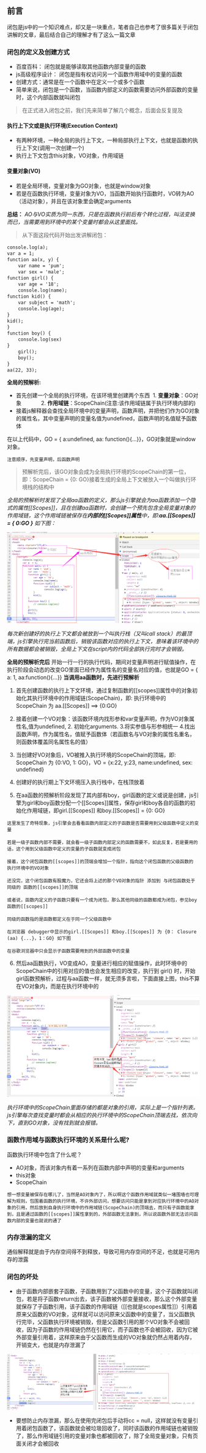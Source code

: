 ## 前言
闭包是js中的一个知识难点，却又是一块重点，笔者自己也参考了很多篇关于闭包讲解的文章，最后结合自己的理解才有了这么一篇文章
### 闭包的定义及创建方式
* 百度百科： 闭包就是能够读取其他函数内部变量的函数
* js高级程序设计： 闭包是指有权访问另一个函数作用域中的变量的函数
* 创建方式：通常是在一个函数中在定义一个或多个函数
* 简单来说，闭包是一个函数，当函数内部定义的函数需要访问外部函数的变量时，这个内部函数就叫闭包

>在正式进入闭包之前，我们先来简单了解几个概念，后面会反复提及
#### 执行上下文或是执行环境(Execution Context)
* 有两种环境，一种全局的执行上下文，一种局部执行上下文，也就是函数的执行上下文(调用一次创建一个)
* 执行上下文包含this对象，VO对象，作用域链
#### 变量对象(VO)
* 若是全局环境，变量对象为GO对象，也就是window对象
* 若是在函数执行环境，变量对象为VO，当函数开始执行函数时，VO转为AO（活动对象），并且在该对象里会确定arguments

**总结：** *AO与VO实质为同一东西，只是在函数执行前后有个转化过程，叫法变换而已，当需要用到环境中的某个变量时都会从这里面找。*

>从下面这段代码开始出发讲解闭包：

```
console.log(a);
var a = 1;
function aa(x, y) {
    var name = 'pum';
    var sex = 'male';
function girl() {
    var age = '18';
    console.log(name);
function kid() {
    var subject = 'math';
    console.log(age);
}
kid();
}
function boy() {
    console.log(sex)
}
    girl();
    boy();
}
aa(22, 33);

```
**全局的预解析:**
* 首先创建一个全局的执行环境，在该环境里创建两个东西 
    1. **变量对象**：GO对象            
    2. **作用域链**：ScopeChain(注意:该作用域链属于执行环境内部的)
* 接着js解释器会查找全局环境中的变量声明，函数声明，并把他们作为GO对象的属性名，其中变量声明的变量名值为undefined，函数声明的名值赋予函数体

在以上代码中，GO = { a:undefined, aa: function(){...}}，GO对象就是window对象。
```
注意顺序，先变量声明，后函数声明
```
>预解析完后，该GO对象会成为全局执行环境的ScopeChain的第一位，即：ScopeChain = {0: GO}接着生成的全局上下文被放入一个叫做执行环境栈的结构中

*全局的预解析时发现了全局aa函数的定义，那么js引擎就会为aa函数添加一个隐式的属性[[Scopes]]，且在创建aa函数时，会创建一个预先包含全局变量对象的作用域链，这个作用域链被保存在**内部的[[Scopes]]属性**中，即:**aa.[[Scopes]] = { 0:GO }**  如下图：*

![7cc4db16f0e368a16f7ed3228a40a617.png](./好好学习闭包_files/1.png)

*每次新创建好的执行上下文都会被放到一个叫执行栈（又叫call stack）的最顶端，js引擎执行完当前函数后，销毁该函数对应的执行上下文，意味着该环境中的所有数据都会被销毁，全局上下文在script内的代码全部执行完时才会销毁。*

**全局的预解析完后**
开始一行一行的执行代码，期间对变量声明进行赋值操作，在执行阶段会动态的改变GO里面已经作为属性名的变量名对应的值，也就是GO = { a: 1, aa:function(){...}}
**当调用aa函数时，先进行预解析**
1. 首先创建函数的执行上下文环境，通过复制函数的[[scopes]]属性中的对象初始化其执行环境中的作用域链(ScopeChain)，即: 执行环境中的ScopeChain 为 aa.[[Scopes]] ==> {0:GO}

2. 接着创建一个VO对象：该函数环境内找形参和var变量声明，作为VO对象属性名,值为undefined, 2. 初始化arguments. 3.将实参值与形参相统一 4.找出函数声明，作为属性名，值赋予函数体（若函数名与VO对象的属性名重名，则函数体覆盖同名属性名的值）

3. 当创建好VO对象后，VO被推入执行环境的ScopeChain的顶端，即: ScopeChain 为 {0:VO, 1: GO}，VO = {x:22, y:23, name:undefined, sex: undefined}  

4. 创建好的执行期上下文环境压入执行栈中，在栈顶放着 

5. 在aa函数的预解析阶段发现了其内部有boy，girl函数的定义或说是创建，js引擎为girl和boy函数分配一个[[Scopes]]属性，保存girl和boy各自的函数的初始化作用域链，即girl.[[Scopes]] 和boy.[[Scopes]] = {0: GO} 
```
这里发生了奇特现象，js引擎会去看看函数内部定义的子函数是否需要用到父级函数中定义的变量

若是一级子函数内部不需要，就会看一级子函数内部定义的函数需要不，如此反复，若是要用的话，这个用到父级函数中定义的变量的子函数就变成闭包

接着，这个闭包函数的[[scopes]]的顶端会增加一个指针，指向这个闭包函数的父级函数的 执行环境中的VO对象

还没完，这个闭包函数有股魔力，它还会将上述的那个VO对象的指针 添加到 与闭包函数处于 同级的 函数的[[scopes]]的顶端

或者说，函数内定义的子函数只要有一个成为闭包，那么其他同级的函数都成为闭包，参见boy函数的[[scopes]]

同级的函数指的是函数都定义在于同一个父级函数中

在浏览器 debugger中显示的girl.[[Scopes]] 和boy.[[Scopes]] 为 {0： Closure (aa) {...}，1：GO} 如下图

在谷歌浏览器中只会显示子函数需要用到的外部函数中的变量
```
6. 然后aa函数执行，VO变成AO，变量进行相应的赋值操作，此时环境中的ScopeChain中的引用对应的值也会发生相应的改变，执行到 girl() 时，开始girl函数预解析，过程与aa函数一样，就无须多言啦，下面直接上图，this不算在VO对象内，而是在执行环境中的

![ef956b7b7aab1817437232714a5aabfe.png](./好好学习闭包_files/2.png)

*执行环境中的ScopeChain里面存储的都是对象的引用，实际上是一个指针列表。js引擎每次查找变量时都会从相应的执行环境中的ScopeChain顶端去找，依次向下，直到GO对象，没有找到就会报错。*

### 函数作用域与函数执行环境的关系是什么呢?
函数执行环境中包含了什么呢？
* AO对象，而该对象内有着一系列在函数内部中声明的变量和arguments 
* this对象 
* ScopeChain
```
想一想变量被保存在哪儿了，当然是AO对象内了，所以啊这个函数作用域就类似一堵围墙也可理解为规则，包围着函数的执行环境，不许外部访问，想要访问只能是拿到对应执行环境中的AO对象的引用，然后放到自身执行环境中的作用域链(ScopeChain)的顶端去，而只有子函数能拿到，且是通过函数的[[scopes]]属性拿到的，外部函数无法拿到，所以说函数外部无法访问函数内部的变量也就说的通了
```
### 内存泄漏的定义
通俗解释就是由于内存空间得不到释放，导致可用内存空间的不足，也就是可用内存的泄露
### 闭包的坏处
* 由于函数内部嵌套子函数，子函数用到了父函数中的变量，这个子函数就叫闭包，若是将子函数return出去，该子函数被外部变量接收，那么这个外部变量就保存了子函数引用，该子函数的作用域链（[[也就是scopes属性]]）引用着原来父函数的VO对象，这样就可以访问原来父函数中的变量了，当父函数执行完毕，父函数执行环境被销毁，但是父函数引用的那个VO对象不会被回收，因为子函数的作用域链仍然在引用它，而子函数也不会被回收，因为它被外部变量引用着，这样原来由于父函数而生成的VO对象就仍然占用着内存，开销变大，也就是内存泄漏了

![d0ac1ce00eefc91f3029804db430af9b.png](./好好学习闭包_files/3.png)

* 要想防止内存泄漏，那么在使用完闭包后手动将cc = null，这样就没有变量引用着闭包函数了，该函数就会被垃圾回收了，同时该函数的作用域链也被销毁了，那么作用域链引用的变量对象也都被回收了，除了全局变量对象，只有页面关闭才会被回收
